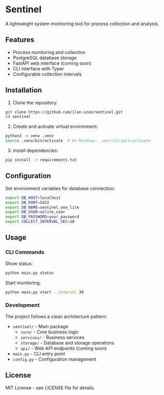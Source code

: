 # Sentinel

A lightweight system monitoring tool for process collection and analysis.

## Features

- Process monitoring and collection
- PostgreSQL database storage
- FastAPI web interface (coming soon)
- CLI interface with Typer
- Configurable collection intervals

## Installation

1. Clone the repository:
```bash
git clone https://github.com/ilan-uzan/sentinel.git
cd sentinel
```

2. Create and activate virtual environment:
```bash
python3 -m venv .venv
source .venv/bin/activate  # On Windows: .venv\Scripts\activate
```

3. Install dependencies:
```bash
pip install -r requirements.txt
```

## Configuration

Set environment variables for database connection:

```bash
export DB_HOST=localhost
export DB_PORT=5432
export DB_NAME=sentinel_one_lite
export DB_USER=solite_user
export DB_PASSWORD=your_password
export COLLECT_INTERVAL_SEC=10
```

## Usage

### CLI Commands

Show status:
```bash
python main.py status
```

Start monitoring:
```bash
python main.py start --interval 30
```

### Development

The project follows a clean architecture pattern:

- `sentinel/` - Main package
  - `core/` - Core business logic
  - `services/` - Business services
  - `storage/` - Database and storage operations
  - `api/` - Web API endpoints (coming soon)
- `main.py` - CLI entry point
- `config.py` - Configuration management

## License

MIT License - see LICENSE file for details. 